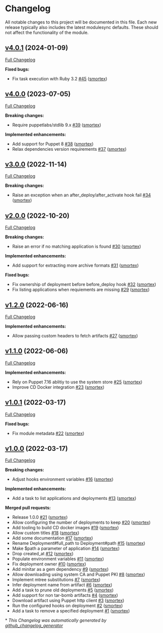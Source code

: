 # Changelog

All notable changes to this project will be documented in this file.
Each new release typically also includes the latest modulesync defaults.
These should not affect the functionality of the module.

## [v4.0.1](https://github.com/opus-codium/puppet-application/tree/v4.0.1) (2024-01-09)

[Full Changelog](https://github.com/opus-codium/puppet-application/compare/v4.0.0...v4.0.1)

**Fixed bugs:**

- Fix task execution with Ruby 3.2 [\#45](https://github.com/opus-codium/puppet-application/pull/45) ([smortex](https://github.com/smortex))

## [v4.0.0](https://github.com/opus-codium/puppet-application/tree/v4.0.0) (2023-07-05)

[Full Changelog](https://github.com/opus-codium/puppet-application/compare/v3.0.0...v4.0.0)

**Breaking changes:**

- Require puppetlabs/stdlib 9.x [\#39](https://github.com/opus-codium/puppet-application/pull/39) ([smortex](https://github.com/smortex))

**Implemented enhancements:**

- Add support for Puppet 8 [\#38](https://github.com/opus-codium/puppet-application/pull/38) ([smortex](https://github.com/smortex))
- Relax dependencies version requirements [\#37](https://github.com/opus-codium/puppet-application/pull/37) ([smortex](https://github.com/smortex))

## [v3.0.0](https://github.com/opus-codium/puppet-application/tree/v3.0.0) (2022-11-14)

[Full Changelog](https://github.com/opus-codium/puppet-application/compare/v2.0.0...v3.0.0)

**Breaking changes:**

- Raise an exception when an after\_deploy/after\_activate hook fail [\#34](https://github.com/opus-codium/puppet-application/pull/34) ([smortex](https://github.com/smortex))

## [v2.0.0](https://github.com/opus-codium/puppet-application/tree/v2.0.0) (2022-10-20)

[Full Changelog](https://github.com/opus-codium/puppet-application/compare/v1.2.0...v2.0.0)

**Breaking changes:**

- Raise an error if no matching application is found [\#30](https://github.com/opus-codium/puppet-application/pull/30) ([smortex](https://github.com/smortex))

**Implemented enhancements:**

- Add support for extracting more archive formats [\#31](https://github.com/opus-codium/puppet-application/pull/31) ([smortex](https://github.com/smortex))

**Fixed bugs:**

- Fix ownership of deployment before before\_deploy hook [\#32](https://github.com/opus-codium/puppet-application/pull/32) ([smortex](https://github.com/smortex))
- Fix listing applications when requiements are missing [\#29](https://github.com/opus-codium/puppet-application/pull/29) ([smortex](https://github.com/smortex))

## [v1.2.0](https://github.com/opus-codium/puppet-application/tree/v1.2.0) (2022-06-16)

[Full Changelog](https://github.com/opus-codium/puppet-application/compare/v1.1.0...v1.2.0)

**Implemented enhancements:**

- Allow passing custom headers to fetch artifacts [\#27](https://github.com/opus-codium/puppet-application/pull/27) ([smortex](https://github.com/smortex))

## [v1.1.0](https://github.com/opus-codium/puppet-application/tree/v1.1.0) (2022-06-06)

[Full Changelog](https://github.com/opus-codium/puppet-application/compare/v1.0.1...v1.1.0)

**Implemented enhancements:**

- Rely on Puppet 7.16 ablitiy to use the system store [\#25](https://github.com/opus-codium/puppet-application/pull/25) ([smortex](https://github.com/smortex))
- Improve CD Docker integration [\#23](https://github.com/opus-codium/puppet-application/pull/23) ([smortex](https://github.com/smortex))

## [v1.0.1](https://github.com/opus-codium/puppet-application/tree/v1.0.1) (2022-03-17)

[Full Changelog](https://github.com/opus-codium/puppet-application/compare/v1.0.0...v1.0.1)

**Fixed bugs:**

- Fix module metadata [\#22](https://github.com/opus-codium/puppet-application/pull/22) ([smortex](https://github.com/smortex))

## [v1.0.0](https://github.com/opus-codium/puppet-application/tree/v1.0.0) (2022-03-17)

[Full Changelog](https://github.com/opus-codium/puppet-application/compare/ba003831f3735496f08f3eed97e8c03cad8dff1e...v1.0.0)

**Breaking changes:**

- Adjust hooks environment variables [\#16](https://github.com/opus-codium/puppet-application/pull/16) ([smortex](https://github.com/smortex))

**Implemented enhancements:**

- Add a task to list applications and deployments [\#13](https://github.com/opus-codium/puppet-application/pull/13) ([smortex](https://github.com/smortex))

**Merged pull requests:**

- Release 1.0.0 [\#21](https://github.com/opus-codium/puppet-application/pull/21) ([smortex](https://github.com/smortex))
- Allow configuring the number of deployments to keep [\#20](https://github.com/opus-codium/puppet-application/pull/20) ([smortex](https://github.com/smortex))
- Add tooling to build CD docker images [\#19](https://github.com/opus-codium/puppet-application/pull/19) ([smortex](https://github.com/smortex))
- Allow custom titles [\#18](https://github.com/opus-codium/puppet-application/pull/18) ([smortex](https://github.com/smortex))
- Add some documentation [\#17](https://github.com/opus-codium/puppet-application/pull/17) ([smortex](https://github.com/smortex))
- Rename Deployment\#full\_path to Deployment\#path [\#15](https://github.com/opus-codium/puppet-application/pull/15) ([smortex](https://github.com/smortex))
- Make $path a parameter of application [\#14](https://github.com/opus-codium/puppet-application/pull/14) ([smortex](https://github.com/smortex))
- Drop created\_at [\#12](https://github.com/opus-codium/puppet-application/pull/12) ([smortex](https://github.com/smortex))
- Populate environment variables [\#11](https://github.com/opus-codium/puppet-application/pull/11) ([smortex](https://github.com/smortex))
- Fix deployment owner [\#10](https://github.com/opus-codium/puppet-application/pull/10) ([smortex](https://github.com/smortex))
- Add minitar as a gem dependency [\#9](https://github.com/opus-codium/puppet-application/pull/9) ([smortex](https://github.com/smortex))
- Allow downloading using system CA and Puppet PKI [\#8](https://github.com/opus-codium/puppet-application/pull/8) ([smortex](https://github.com/smortex))
- Implement mtree substitutions [\#7](https://github.com/opus-codium/puppet-application/pull/7) ([smortex](https://github.com/smortex))
- Infer deployment name from artifact [\#6](https://github.com/opus-codium/puppet-application/pull/6) ([smortex](https://github.com/smortex))
- Add a task to prune old deployments [\#5](https://github.com/opus-codium/puppet-application/pull/5) ([smortex](https://github.com/smortex))
- Add support for non tar-bomb artifacts [\#4](https://github.com/opus-codium/puppet-application/pull/4) ([smortex](https://github.com/smortex))
- Download artifact using Puppet http client [\#3](https://github.com/opus-codium/puppet-application/pull/3) ([smortex](https://github.com/smortex))
- Run the configured hooks on deployment [\#2](https://github.com/opus-codium/puppet-application/pull/2) ([smortex](https://github.com/smortex))
- Add a task to remove a specified deployment [\#1](https://github.com/opus-codium/puppet-application/pull/1) ([smortex](https://github.com/smortex))



\* *This Changelog was automatically generated by [github_changelog_generator](https://github.com/github-changelog-generator/github-changelog-generator)*
